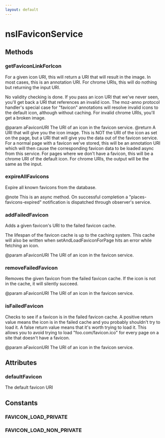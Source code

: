 ```yaml
---
layout: default
---
```


# nsIFaviconService #

## Methods ##

### getFaviconLinkForIcon ###

For a given icon URI, this will return a URI that will result in the image.
In most cases, this is an annotation URI.  For chrome URIs, this will do
nothing but returning the input URI.

No validity checking is done. If you pass an icon URI that we've never
seen, you'll get back a URI that references an invalid icon. The moz-anno
protocol handler's special case for "favicon" annotations will resolve
invalid icons to the default icon, although without caching.
For invalid chrome URIs, you'll get a broken image.

@param aFaviconURI
       The URI of an icon in the favicon service.
@return A URI that will give you the icon image.  This is NOT the URI of
        the icon as set on the page, but a URI that will give you the
        data out of the favicon service.  For a normal page with a
        favicon we've stored, this will be an annotation URI which will
        then cause the corresponding favicon data to be loaded async from
        this service.  For pages where we don't have a favicon, this will
        be a chrome URI of the default icon. For chrome URIs, the
        output will be the same as the input.


### expireAllFavicons ###

Expire all known favicons from the database.

@note This is an async method.
      On successful completion a "places-favicons-expired" notification is
      dispatched through observer's service.


### addFailedFavicon ###

Adds a given favicon's URI to the failed favicon cache.

The lifespan of the favicon cache is up to the caching system.  This cache
will also be written when setAndLoadFaviconForPage hits an error while
fetching an icon.

@param aFaviconURI
       The URI of an icon in the favicon service.


### removeFailedFavicon ###

Removes the given favicon from the failed favicon cache.  If the icon is
not in the cache, it will silently succeed.

@param aFaviconURI
       The URI of an icon in the favicon service.


### isFailedFavicon ###

Checks to see if a favicon is in the failed favicon cache.
A positive return value means the icon is in the failed cache and you
probably shouldn't try to load it.  A false return value means that it's
worth trying to load it.
This allows you to avoid trying to load "foo.com/favicon.ico" for every
page on a site that doesn't have a favicon.

@param aFaviconURI
       The URI of an icon in the favicon service.


## Attributes ##

### defaultFavicon ###

The default favicon URI


## Constants ##

### FAVICON_LOAD_PRIVATE ###

### FAVICON_LOAD_NON_PRIVATE ###
